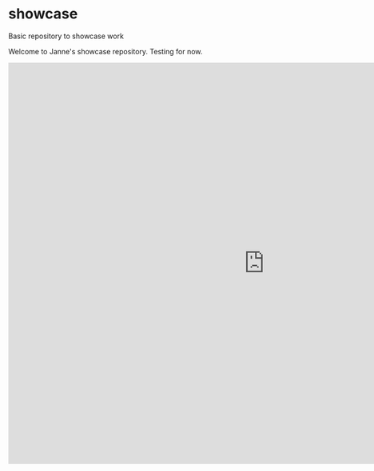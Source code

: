 # showcase
Basic repository to showcase work

Welcome to Janne's showcase repository. Testing for now.

<iframe width="1024" height="804" src="https://app.powerbi.com/view?r=eyJrIjoiMmFkYjlhMDgtZDIwOS00OWMzLTg3Y2ItYzQ5ZDE5NjBiMGJlIiwidCI6IjM2YzhkNmJjLWU5OTgtNDE5MC1hNjlmLWMxMzQyNDA2MzQ2MyIsImMiOjh9" frameborder="0" allowFullScreen="true"></iframe>
